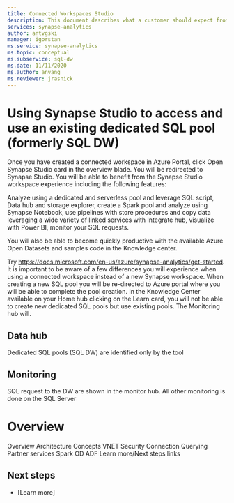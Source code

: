 ```yaml
---
title: Connected Workspaces Studio
description: This document describes what a customer should expect from the connected Studio experience for existing dedicated SQL pool (formerly SQL DW) instances.
services: synapse-analytics
author: antvgski
manager: igorstan
ms.service: synapse-analytics
ms.topic: conceptual
ms.subservice: sql-dw 
ms.date: 11/11/2020
ms.author: anvang
ms.reviewer: jrasnick
---
```


# Using Synapse Studio to access and use an existing dedicated SQL pool (formerly SQL DW)

Once you have created a connected workspace in Azure Portal, click Open Synapse Studio card in the overview blade. You will be redirected to Synapse Studio. You will be able to benefit from the Synapse Studio workspace experience including the following features:

Analyze using a dedicated and serverless pool and leverage SQL script, Data hub and storage explorer, create a Spark pool and analyze using Synapse Notebook, use pipelines with store procedures and copy data leveraging a wide variety of linked services with Integrate hub, visualize with Power BI,  monitor your SQL requests. 

You will also be able to become quickly productive with the available Azure Open Datasets and samples code in the Knowledge center.

Try https://docs.microsoft.com/en-us/azure/synapse-analytics/get-started. It is important to be aware of a few differences you will experience when using a 
connected workspace instead of a new Synapse workspace. When creating a new SQL pool you will be re-directed to Azure portal where you will be able to complete the pool creation. In the Knowledge Center available on your Home hub clicking on the Learn card, you will not be able to create new dedicated SQL pools but use existing pools. The Monitoring hub will.

## Data hub
Dedicated SQL pools (SQL DW) are identified only by the tool 
## Monitoring
SQL request to the DW are shown in the monitor hub. All other monitoring is done on the SQL Server 




# Overview 









Overview
Architecture 
Concepts 
    VNET
    Security
    Connection
    Querying
Partner services
    Spark
    OD
    ADF
Learn more/Next steps links

## Next steps

- [Learn more]